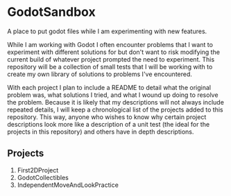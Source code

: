 # GodotSandbox
A place to put godot files while I am experimenting with new features.

While I am working with Godot I often encounter problems that I want to experiment with different solutions for but
don't want to risk modifying the current build of whatever project prompted the need to experiment. This repository
will be a collection of small tests that I will be working with to create my own library of solutions to problems I've
encountered.

With each project I plan to include a README to detail what the original problem was, what solutions I tried, and what
I wound up doing to resolve the problem. Because it is likely that my descriptions will not always include repeated
details, I will keep a chronological list of the projects added to this repository. This way, anyone who wishes to
know why certain project descriptions look more like a description of a unit test (the ideal for the projects in this
repository) and others have in depth descriptions.

## Projects
1. First2DProject
2. GodotCollectibles
3. IndependentMoveAndLookPractice
